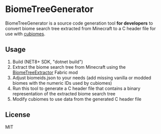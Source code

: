 # BiomeTreeGenerator

BiomeTreeGenerator is a source code generation tool __for developers__ to convert biome search tree extracted from Minecraft to a C header file for use with [cubiomes](https://github.com/Cubitect/cubiomes).

## Usage

1. Build (NET8+ SDK, "dotnet build")
2. Extract the biome search tree from Minecraft using the [BiomeTreeExtractor](https://github.com/unminednet/BiomeTreeExtractor) Fabric mod
3. Adjust biomeids.json to your needs (add missing vanilla or modded biomes with the numeric IDs used by cubiomes)
4. Run this tool to generate a C header file that contains a binary representation of the extracted biome search tree
5. Modify cubiomes to use data from the generated C header file

## License

MIT
